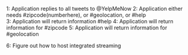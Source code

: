 1: Application replies to all tweets to @YelpMeNow 
2: Application either needs #zipcode(numberhere), or #geolocation, or #help  
3: Application will return information #help
4: Application will return information for #zipcode 
5: Application will return information for #geolocation 

6: Figure out how to host integrated streaming 